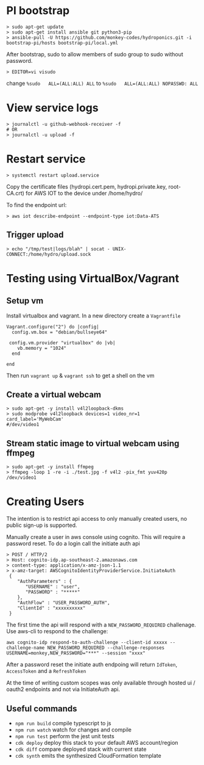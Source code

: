 # PI bootstrap

```
> sudo apt-get update
> sudo apt-get install ansible git python3-pip
> ansible-pull -U https://github.com/monkey-codes/hydroponics.git -i bootstrap-pi/hosts bootstrap-pi/local.yml
```

After bootstrap, sudo to allow members of sudo group to sudo without
password.
```
> EDITOR=vi visudo
```
change `%sudo   ALL=(ALL:ALL) ALL` to `%sudo   ALL=(ALL:ALL) NOPASSWD: ALL`

# View service logs
```
> journalctl -u github-webhook-receiver -f
# OR
> journalctl -u upload -f
```

# Restart service

```
> systemctl restart upload.service
```

Copy the certificate files (hydropi.cert.pem, hydropi.private.key, root-CA.crt) for AWS IOT to the device under /home/hydro/

To find the endpoint url:

```
> aws iot describe-endpoint --endpoint-type iot:Data-ATS
```

## Trigger upload
```
> echo "/tmp/test|logs/blah" | socat - UNIX-CONNECT:/home/hydro/upload.sock
```
# Testing using VirtualBox/Vagrant

## Setup vm

Install virtualbox and vagrant. In a new directory create a `Vagrantfile`
```
Vagrant.configure("2") do |config|
  config.vm.box = "debian/bullseye64"

 config.vm.provider "virtualbox" do |vb|
    vb.memory = "1024"
  end

end
```
Then run `vagrant up` & `vagrant ssh` to get a shell on the vm

## Create a virtual webcam
```
> sudo apt-get -y install v4l2loopback-dkms
> sudo modprobe v4l2loopback devices=1 video_nr=1 card_label='MyWebCam'
#/dev/video1
```

## Stream static image to virtual webcam using ffmpeg
```
> sudo apt-get -y install ffmpeg
> ffmpeg -loop 1 -re -i ./test.jpg -f v4l2 -pix_fmt yuv420p /dev/video1
```


# Creating Users
The intention is to restrict api access to only manually created users, no public sign-up is supported.

Manually create a user in aws console using cognito. This will require a password reset. To do a login call the initiate auth api
```
> POST / HTTP/2
> Host: cognito-idp.ap-southeast-2.amazonaws.com
> content-type: application/x-amz-json-1.1
> x-amz-target: AWSCognitoIdentityProviderService.InitiateAuth
 {
    "AuthParameters" : {
       "USERNAME" : "user",
       "PASSWORD" : "*****"
    },
    "AuthFlow" : "USER_PASSWORD_AUTH",
    "ClientId" : "xxxxxxxxxx"
 }

``` 
The first time the api will respond with a `NEW_PASSWORD_REQUIRED` challenage. Use aws-cli to respond to the challenge:

```
aws cognito-idp respond-to-auth-challenge --client-id xxxxx --challenge-name NEW_PASSWORD_REQUIRED --challenge-responses USERNAME=monkey,NEW_PASSWORD="***" --session "xxxx"
```

After a password reset the initiate auth endpoing will return `IdToken`, `AccessToken` and a `RefreshToken`

At the time of writing custom scopes was only available through hosted ui / oauth2 endpoints and not via InitiateAuth api.

## Useful commands

* `npm run build`   compile typescript to js
* `npm run watch`   watch for changes and compile
* `npm run test`    perform the jest unit tests
* `cdk deploy`      deploy this stack to your default AWS account/region
* `cdk diff`        compare deployed stack with current state
* `cdk synth`       emits the synthesized CloudFormation template
